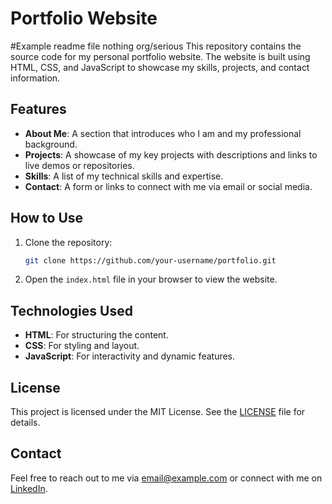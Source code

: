 # Portfolio Website
#Example readme file nothing org/serious
This repository contains the source code for my personal portfolio website. The website is built using HTML, CSS, and JavaScript to showcase my skills, projects, and contact information.

## Features

- **About Me**: A section that introduces who I am and my professional background.
- **Projects**: A showcase of my key projects with descriptions and links to live demos or repositories.
- **Skills**: A list of my technical skills and expertise.
- **Contact**: A form or links to connect with me via email or social media.

## How to Use

1. Clone the repository:
    ```bash
    git clone https://github.com/your-username/portfolio.git
    ```
2. Open the `index.html` file in your browser to view the website.

## Technologies Used

- **HTML**: For structuring the content.
- **CSS**: For styling and layout.
- **JavaScript**: For interactivity and dynamic features.

## License

This project is licensed under the MIT License. See the [LICENSE](LICENSE) file for details.

## Contact

Feel free to reach out to me via [email@example.com](mailto:email@example.com) or connect with me on [LinkedIn](https://linkedin.com/in/your-profile).

